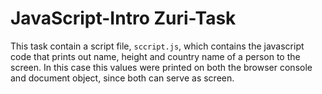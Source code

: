 # JavaScript-Intro Zuri-Task

This task contain a script file, `sccript.js`, which contains the javascript code that 
prints out name, height and country name of a person to the screen. In this case this values
were printed on both the browser console and document object, since both can serve as screen. 

